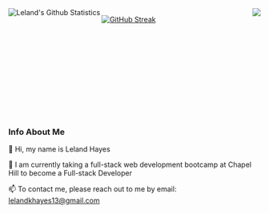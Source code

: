 
<a href="https://github.com/ilelandhayes/ilelandhayes">
  <img align="right" src="https://github-readme-stats.vercel.app/api/top-langs/?username=ilelandhayes&show=java,html,css,tex&title_color=57A6FF&text_color=c9cacc&icon_color=2bbc8a&bg_color=0D1116&border_color=57A6FF&langs_count=3" />
</a>

<a href="https://github.com/ilelandhayes">
  <img align="left" src="https://github-readme-stats.vercel.app/api?username=ilelandhayes&line_height=27&count_private=false&title_color=57A6FF&text_color=c9cacc&icon_color=57A6FF&bg_color=0D1116&border_color=57A6FF" alt="Leland's Github Statistics"/>
</a>

[![GitHub Streak](https://github-readme-streak-stats.herokuapp.com/?user=ilelandhayes)](https://git.io/streak-stats)

<br>
<br>
<br>
<br>
<br>
<br>
<br>
<br>
<br>
<br>

### Info About Me

👋 Hi, my name is Leland Hayes

🧠 I am currently taking a full-stack web development bootcamp at Chapel Hill to become a Full-stack Developer

📫 To contact me, please reach out to me by email: lelandkhayes13@gmail.com 
